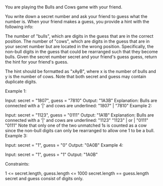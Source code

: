 You are playing the Bulls and Cows game with your friend.

You write down a secret number and ask your friend to guess what the number is. When your friend makes a guess, you provide a hint with the following info:

The number of "bulls", which are digits in the guess that are in the correct position.
The number of "cows", which are digits in the guess that are in your secret number but are located in the wrong position. Specifically, the non-bull digits in the guess that could be rearranged such that they become bulls.
Given the secret number secret and your friend's guess guess, return the hint for your friend's guess.

The hint should be formatted as "xAyB", where x is the number of bulls and y is the number of cows. Note that both secret and guess may contain duplicate digits.

Example 1:

Input: secret = "1807", guess = "7810"
Output: "1A3B"
Explanation: Bulls are connected with a '|' and cows are underlined:
"1807"
|
"7810"
Example 2:

Input: secret = "1123", guess = "0111"
Output: "1A1B"
Explanation: Bulls are connected with a '|' and cows are underlined:
"1123" "1123"
| or |
"0111" "0111"
Note that only one of the two unmatched 1s is counted as a cow since the non-bull digits can only be rearranged to allow one 1 to be a bull.
Example 3:

Input: secret = "1", guess = "0"
Output: "0A0B"
Example 4:

Input: secret = "1", guess = "1"
Output: "1A0B"

Constraints:

1 <= secret.length, guess.length <= 1000
secret.length == guess.length
secret and guess consist of digits only.
